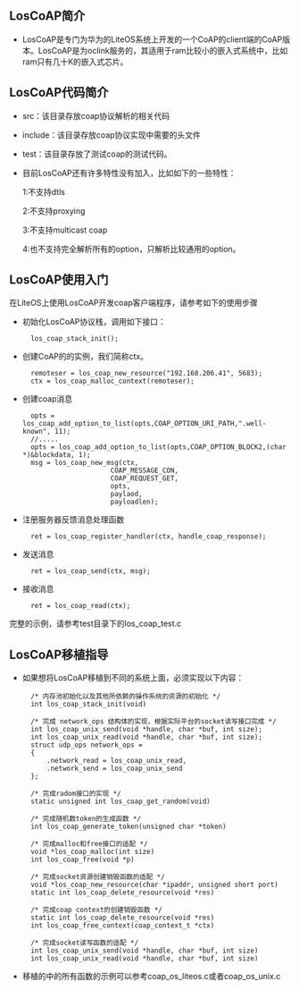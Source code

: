 ## LosCoAP简介
- LosCoAP是专门为华为的LiteOS系统上开发的一个CoAP的client端的CoAP版本。LosCoAP是为oclink服务的，其适用于ram比较小的嵌入式系统中，比如ram只有几十K的嵌入式芯片。

## LosCoAP代码简介
- src：该目录存放coap协议解析的相关代码
- include：该目录存放coap协议实现中需要的头文件
- test：该目录存放了测试coap的测试代码。

- 目前LosCoAP还有许多特性没有加入，比如如下的一些特性：

    1:不支持dtls

    2:不支持proxying

    3:不支持multicast coap

    4:也不支持完全解析所有的option，只解析比较通用的option。


## LosCoAP使用入门

在LiteOS上使用LosCoAP开发coap客户端程序，请参考如下的使用步骤

- 初始化LosCoAP协议栈，调用如下接口：

		los_coap_stack_init(); 

- 创建CoAP的的实例，我们简称ctx。

		remoteser = los_coap_new_resource("192.168.206.41", 5683);
		ctx = los_coap_malloc_context(remoteser);

- 创建coap消息

		opts = los_coap_add_option_to_list(opts,COAP_OPTION_URI_PATH,".well-known", 11);
		//.....
		opts = los_coap_add_option_to_list(opts,COAP_OPTION_BLOCK2,(char *)&blockdata, 1);
		msg = los_coap_new_msg(ctx,
							COAP_MESSAGE_CON, 
							COAP_REQUEST_GET, 
							opts, 
							paylaod, 
							payloadlen);
- 注册服务器反馈消息处理函数

		ret = los_coap_register_handler(ctx, handle_coap_response);

- 发送消息

		ret = los_coap_send(ctx, msg);

- 接收消息

		ret = los_coap_read(ctx);

完整的示例，请参考test目录下的los_coap_test.c


## LosCoAP移植指导
- 如果想将LosCoAP移植到不同的系统上面，必须实现以下内容：

		/* 内存池初始化以及其他所依赖的操作系统的资源的初始化 */
		int los_coap_stack_init(void)

		/* 完成 network_ops 结构体的实现，根据实际平台的socket读写接口完成 */
		int los_coap_unix_send(void *handle, char *buf, int size);
		int los_coap_unix_read(void *handle, char *buf, int size);
		struct udp_ops network_ops = 
		{
		    .network_read = los_coap_unix_read,
			.network_send = los_coap_unix_send
		};
		
		/* 完成radom接口的实现 */
		static unsigned int los_coap_get_random(void)

		/* 完成随机数token的生成函数 */
		int los_coap_generate_token(unsigned char *token)

		/* 完成malloc和free接口的适配 */
		void *los_coap_malloc(int size)
		int los_coap_free(void *p)

		/* 完成socket资源创建销毁函数的适配 */
		void *los_coap_new_resource(char *ipaddr, unsigned short port)
		static int los_coap_delete_resource(void *res)

		/* 完成coap context的创建销毁函数 */
		static int los_coap_delete_resource(void *res)
		int los_coap_free_context(coap_context_t *ctx)
		
		/* 完成socket读写函数的适配 */
		int los_coap_unix_send(void *handle, char *buf, int size)
		int los_coap_unix_read(void *handle, char *buf, int size)

- 移植的中的所有函数的示例可以参考coap_os_liteos.c或者coap_os_unix.c







